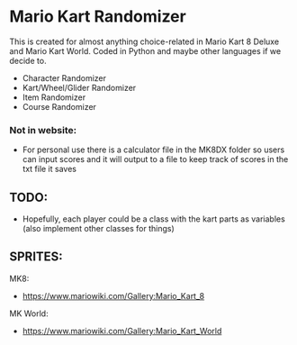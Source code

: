 # Mario Kart Randomizer

This is created for almost anything choice-related in Mario Kart 8 Deluxe and Mario Kart World. Coded in Python and maybe other languages if we decide to.

- Character Randomizer
- Kart/Wheel/Glider Randomizer
- Item Randomizer
- Course Randomizer

### Not in website:
- For personal use there is a calculator file in the MK8DX folder so users can input scores and it will output to a file to keep track of scores in the txt file it saves

## TODO:
- Hopefully, each player could be a class with the kart parts as variables (also implement other classes for things)

## SPRITES:
MK8:
- https://www.mariowiki.com/Gallery:Mario_Kart_8

MK World:
- https://www.mariowiki.com/Gallery:Mario_Kart_World
